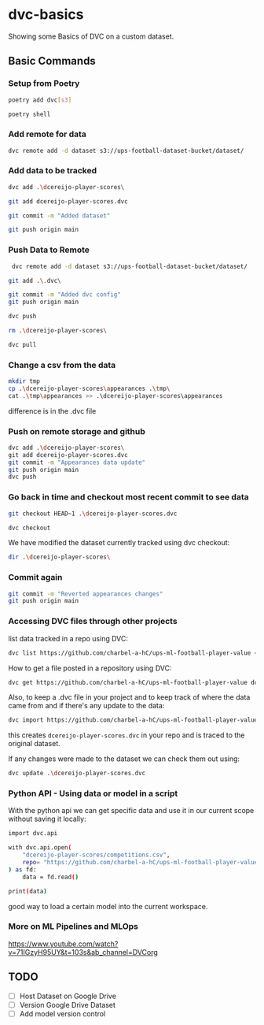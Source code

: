 ﻿# dvc-basics
 Showing some Basics of DVC on a custom dataset.
 
 ## Basic Commands
 ### Setup from Poetry

```bash
poetry add dvc[s3]
```

```bash
poetry shell
```

### Add remote for data

```bash
dvc remote add -d dataset s3://ups-football-dataset-bucket/dataset/
```

### Add data to be tracked

```bash
dvc add .\dcereijo-player-scores\
```

```bash
git add dcereijo-player-scores.dvc
```

```bash
git commit -m "Added dataset"
```

```bash
git push origin main
```
### Push Data to Remote

```bash
 dvc remote add -d dataset s3://ups-football-dataset-bucket/dataset/
```

```bash
git add .\.dvc\
```

```bash
git commit -m "Added dvc config"
git push origin main
```

```bash
dvc push
```

```bash
rm .\dcereijo-player-scores\
```

```bash
dvc pull
```

### Change a csv from the data

```bash
mkdir tmp
cp .\dcereijo-player-scores\appearances .\tmp\
cat .\tmp\appearances >> .\dcereijo-player-scores\appearances
```

difference is in the .dvc file

### Push on remote storage and github

```bash
dvc add .\dcereijo-player-scores\
git add dcereijo-player-scores.dvc
git commit -m "Appearances data update"
git push origin main
dvc push
```

### Go back in time and checkout most recent commit to see data

```bash
git checkout HEAD~1 .\dcereijo-player-scores.dvc
```

```bash
dvc checkout
```

We have modified the dataset currently tracked using dvc checkout:

```bash
dir .\dcereijo-player-scores\
```

### Commit again

```bash
git commit -m "Reverted appearances changes"
git push origin main
```



### Accessing DVC files through other projects

list data tracked in a repo using DVC:

```bash
dvc list https://github.com/charbel-a-hC/ups-ml-football-player-value <optional_folder>
```

How to get a file posted in a repository using DVC:

```bash
dvc get https://github.com/charbel-a-hC/ups-ml-football-player-value dcereijo-player-scores
```

Also, to keep a .dvc file in your project and to keep track of where the data came from and if there's any update to the data:

```bash
dvc import https://github.com/charbel-a-hC/ups-ml-football-player-value.git dcereijo-player-scores/
```

this creates `dcereijo-player-scores.dvc` in your repo and is traced to the original dataset.

If any changes were made to the dataset we can check them out using:

```bash
dvc update .\dcereijo-player-scores.dvc
```



### Python API - Using data or model in a script

With the python api we can get specific data and use it in our current scope without saving it locally:

```bash
import dvc.api

with dvc.api.open(
    "dcereijo-player-scores/competitions.csv",
    repo= "https://github.com/charbel-a-hC/ups-ml-football-player-value.git"
) as fd:
    data = fd.read()

print(data)
```

good way to load a certain model into the current workspace. 



### More on ML Pipelines and MLOps

https://www.youtube.com/watch?v=71IGzyH95UY&t=103s&ab_channel=DVCorg
## TODO
- [ ] Host Dataset on Google Drive
- [ ] Version Google Drive Dataset
- [ ] Add model version control
